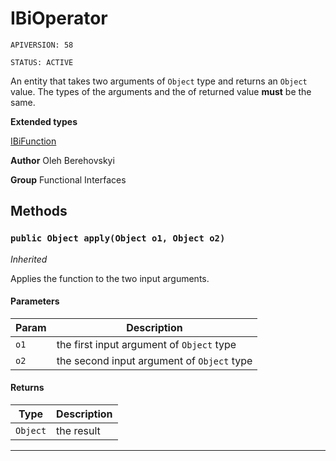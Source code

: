 # IBiOperator

`APIVERSION: 58`

`STATUS: ACTIVE`

An entity that takes two arguments of `Object` type and returns an `Object`
value. The types of the arguments and the of returned value <strong>must</strong> be the same.


**Extended types**

[IBiFunction](/docs/Functional-Interfaces/IBiFunction.md)

**Author** Oleh Berehovskyi


**Group** Functional Interfaces

## Methods
### `public Object apply(Object o1, Object o2)`

*Inherited*


Applies the function to the two input arguments.

#### Parameters

|Param|Description|
|---|---|
|`o1`|the first input argument of `Object` type|
|`o2`|the second input argument of `Object` type|

#### Returns

|Type|Description|
|---|---|
|`Object`|the result|

---
